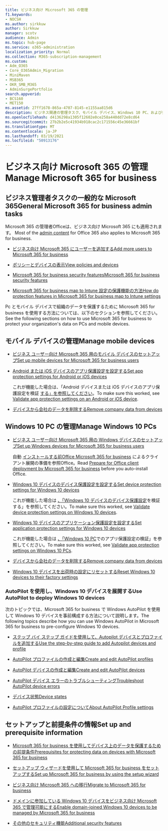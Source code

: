 ```yaml
---
title: ビジネス向け Microsoft 365 の管理
f1.keywords:
- NOCSH
ms.author: sirkkuw
author: Sirkkuw
manager: scotv
audience: Admin
ms.topic: hub-page
ms.service: o365-administration
localization_priority: Normal
ms.collection: M365-subscription-management
ms.custom:
- Adm_O365
- Core_O365Admin_Migration
- MiniMaven
- MSB365
- OKR_SMB_M365
- AdminSurgePortfolio
search.appverid:
- BCS160
- MET150
ms.assetid: 27ff1678-865a-4707-8145-e1155aa815d6
description: ビジネス関連の管理タスク、モバイル デバイス、Windows 10 PC、および多くのそのようなタスクの Microsoft 365 の管理について説明します。
ms.openlocfilehash: d4136298a1305f12602e0ce258a440dd72e8cd64
ms.sourcegitcommit: 27b2b2e5c41934b918cac2c171556c45e36661bf
ms.translationtype: MT
ms.contentlocale: ja-JP
ms.lasthandoff: 03/19/2021
ms.locfileid: "50913176"
---
```

# <a name="manage-microsoft-365-for-business"></a><span data-ttu-id="b3319-103">ビジネス向け Microsoft 365 の管理</span><span class="sxs-lookup"><span data-stu-id="b3319-103">Manage Microsoft 365 for business</span></span>

## <a name="general-microsoft-365-for-business-admin-tasks"></a><span data-ttu-id="b3319-104">ビジネス管理者タスクの一般的な Microsoft 365</span><span class="sxs-lookup"><span data-stu-id="b3319-104">General Microsoft 365 for business admin tasks</span></span>

<span data-ttu-id="b3319-105">Microsoft 365 の管理者Officeは、ビジネス向け Microsoft 365 にも適用されます。 [](/office365/admin/admin-home)</span><span class="sxs-lookup"><span data-stu-id="b3319-105">Most of the [admin content](/office365/admin/admin-home) for Office 365 also applies to Microsoft 365 for business.</span></span>

- [<span data-ttu-id="b3319-106">ビジネス向け Microsoft 365 にユーザーを追加する</span><span class="sxs-lookup"><span data-stu-id="b3319-106">Add more users to Microsoft 365 for business</span></span>](../admin/add-users/add-users.md)
    
- [<span data-ttu-id="b3319-107">ポリシーとデバイスの表示</span><span class="sxs-lookup"><span data-stu-id="b3319-107">View policies and devices</span></span>](view-policies-and-devices.md)
    
- [<span data-ttu-id="b3319-108">Microsoft 365 for business security features</span><span class="sxs-lookup"><span data-stu-id="b3319-108">Microsoft 365 for business security features</span></span>](security-features.md)
    
- [<span data-ttu-id="b3319-109">Microsoft 365 for business map to Intune 設定の保護機能の方法</span><span class="sxs-lookup"><span data-stu-id="b3319-109">How do protection features in Microsoft 365 for business map to Intune settings</span></span>](map-protection-features-to-intune-settings.md)
    
<span data-ttu-id="b3319-110">Pc とモバイル デバイスで組織のデータを保護するために Microsoft 365 for business を使用する方法については、以下のセクションを参照してください。</span><span class="sxs-lookup"><span data-stu-id="b3319-110">See the following sections on how to use Microsoft 365 for business to protect your organization's data on PCs and mobile devices.</span></span>
  
## <a name="manage-mobile-devices"></a><span data-ttu-id="b3319-111">モバイル デバイスの管理</span><span class="sxs-lookup"><span data-stu-id="b3319-111">Manage mobile devices</span></span>

- [<span data-ttu-id="b3319-112">ビジネス ユーザー向け Microsoft 365 用のモバイル デバイスのセットアップ</span><span class="sxs-lookup"><span data-stu-id="b3319-112">Set up mobile devices for Microsoft 365 for business users</span></span>](set-up-mobile-devices.md)
    
- [<span data-ttu-id="b3319-113">Android または iOS デバイスのアプリ保護設定を設定する</span><span class="sxs-lookup"><span data-stu-id="b3319-113">Set app protection settings for Android or iOS devices</span></span>](app-protection-settings-for-android-and-ios.md)
    
    <span data-ttu-id="b3319-114">これが機能した場合は、「Android デバイスまたは iOS デバイスのアプリ保護設定を検証 [する」を参照してください](validate-settings-on-android-or-ios.md)。</span><span class="sxs-lookup"><span data-stu-id="b3319-114">To make sure this worked, see [Validate app protection settings on an Android or iOS device](validate-settings-on-android-or-ios.md).</span></span> 
    
- [<span data-ttu-id="b3319-115">デバイスから会社のデータを削除する</span><span class="sxs-lookup"><span data-stu-id="b3319-115">Remove company data from devices</span></span>](remove-company-data.md)
    
## <a name="manage-windows-10-pcs"></a><span data-ttu-id="b3319-116">Windows 10 PC の管理</span><span class="sxs-lookup"><span data-stu-id="b3319-116">Manage Windows 10 PCs</span></span>

- [<span data-ttu-id="b3319-117">ビジネス ユーザー向け Microsoft 365 用の Windows デバイスのセットアップ</span><span class="sxs-lookup"><span data-stu-id="b3319-117">Set up Windows devices for Microsoft 365 for business users</span></span>](set-up-windows-devices.md)

    <span data-ttu-id="b3319-118">自動 [インストールする前Office Microsoft 365 for business](prepare-for-office-client-deployment.md) によるクライアント展開の準備を参照Office。</span><span class="sxs-lookup"><span data-stu-id="b3319-118">Read [Prepare for Office client deployment by Microsoft 365 for business](prepare-for-office-client-deployment.md) before you auto-install Office.</span></span> 
    
- [<span data-ttu-id="b3319-119">Windows 10 デバイスのデバイス保護設定を設定する</span><span class="sxs-lookup"><span data-stu-id="b3319-119">Set device protection settings for Windows 10 devices</span></span>](protection-settings-for-windows-10-pcs.md)
    
    <span data-ttu-id="b3319-120">これが機能した場合は [、「Windows 10 デバイスのデバイス保護設定](validate-settings-on-windows-10-pcs.md)を検証する」を参照してください。</span><span class="sxs-lookup"><span data-stu-id="b3319-120">To make sure this worked, see [Validate device protection settings on Windows 10 devices](validate-settings-on-windows-10-pcs.md).</span></span> 
    
- [<span data-ttu-id="b3319-121">Windows 10 デバイスのアプリケーション保護設定を設定する</span><span class="sxs-lookup"><span data-stu-id="b3319-121">Set application protection settings for Windows 10 devices</span></span>](protection-settings-for-windows-10-devices.md)
    
    <span data-ttu-id="b3319-122">これが機能した場合は [、「Windows 10 PC](validate-protection-settings-on-windows-10-pcs.md)でのアプリ保護設定の検証」を参照してください。</span><span class="sxs-lookup"><span data-stu-id="b3319-122">To make sure this worked, see [Validate app protection settings on Windows 10 PCs](validate-protection-settings-on-windows-10-pcs.md).</span></span> 
    
- [<span data-ttu-id="b3319-123">デバイスから会社のデータを削除する</span><span class="sxs-lookup"><span data-stu-id="b3319-123">Remove company data from devices</span></span>](remove-company-data.md)
    
- [<span data-ttu-id="b3319-124">Windows 10 デバイスを出荷時の設定にリセットする</span><span class="sxs-lookup"><span data-stu-id="b3319-124">Reset Windows 10 devices to their factory settings</span></span>](reset-devices-to-factory-settings.md)
    
### <a name="use-autopilot-to-deploy-windows-10-devices"></a><span data-ttu-id="b3319-125">AutoPilot を使用し、Windows 10 デバイスを展開する</span><span class="sxs-lookup"><span data-stu-id="b3319-125">Use AutoPilot to deploy Windows 10 devices</span></span>

<span data-ttu-id="b3319-126">次のトピックでは、Microsoft 365 for business で Windows AutoPilot を使用して Windows 10 デバイスを事前構成する方法について説明します。</span><span class="sxs-lookup"><span data-stu-id="b3319-126">The following topics describe how you can use Windows AutoPilot in Microsoft 365 for business to pre-configure Windows 10 devices.</span></span>
  
- [<span data-ttu-id="b3319-127">ステップ バイ ステップ ガイドを使用して、Autopilot デバイスとプロファイルを追加する</span><span class="sxs-lookup"><span data-stu-id="b3319-127">Use the step-by-step guide to add Autopilot devices and profile</span></span>](add-autopilot-devices-and-profile.md)
    
- [<span data-ttu-id="b3319-128">AutoPilot プロファイルの作成と編集</span><span class="sxs-lookup"><span data-stu-id="b3319-128">Create and edit AutoPilot profiles</span></span>](create-and-edit-autopilot-profiles.md)
    
- [<span data-ttu-id="b3319-129">AutoPilot デバイスの作成と編集</span><span class="sxs-lookup"><span data-stu-id="b3319-129">Create and edit AutoPilot devices</span></span>](create-and-edit-autopilot-devices.md)
    
- [<span data-ttu-id="b3319-130">AutoPilot デバイス エラーのトラブルシューティング</span><span class="sxs-lookup"><span data-stu-id="b3319-130">Troubleshoot AutoPilot device errors</span></span>](troubleshoot-autopilot-errors.md)
    
- [<span data-ttu-id="b3319-131">デバイス状態</span><span class="sxs-lookup"><span data-stu-id="b3319-131">Device states</span></span>](device-states.md)
    
- [<span data-ttu-id="b3319-132">AutoPilot プロファイルの設定について</span><span class="sxs-lookup"><span data-stu-id="b3319-132">About AutoPilot Profile settings</span></span>](autopilot-profile-settings.md)
    
## <a name="set-up-and-prerequisite-information"></a><span data-ttu-id="b3319-133">セットアップと前提条件の情報</span><span class="sxs-lookup"><span data-stu-id="b3319-133">Set up and prerequisite information</span></span>

- [<span data-ttu-id="b3319-134">Microsoft 365 for business を使用してデバイス上のデータを保護するための前提条件</span><span class="sxs-lookup"><span data-stu-id="b3319-134">Prerequisites for protecting data on devices with Microsoft 365 for business</span></span>](pre-requisites-for-data-protection.md)
    
- [<span data-ttu-id="b3319-135">セットアップ ウィザードを使用して Microsoft 365 for business をセットアップする</span><span class="sxs-lookup"><span data-stu-id="b3319-135">Set up Microsoft 365 for business by using the setup wizard</span></span>](set-up.md)
    
- [<span data-ttu-id="b3319-136">ビジネス向け Microsoft 365 への移行</span><span class="sxs-lookup"><span data-stu-id="b3319-136">Migrate to Microsoft 365 for business</span></span>](migrate-to-microsoft-365-business.md)
    
- [<span data-ttu-id="b3319-137">ドメインに参加している Windows 10 デバイスをビジネス向け Microsoft 365 で管理可能にする</span><span class="sxs-lookup"><span data-stu-id="b3319-137">Enable domain-joined Windows 10 devices to be managed by Microsoft 365 for business</span></span>](manage-windows-devices.md)
    
- [<span data-ttu-id="b3319-138">その他のセキュリティ機能</span><span class="sxs-lookup"><span data-stu-id="b3319-138">Additional security features</span></span>](security-features.md#additional-security-features)